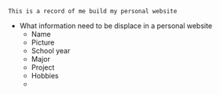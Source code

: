 `
This is a record of me build my personal website
`
- What information need to be displace in a personal website
    - Name
    - Picture
    - School year
    - Major
    - Project
    - Hobbies
    - 